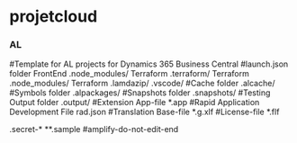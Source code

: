 # projetcloud

### AL ###
#Template for AL projects for Dynamics 365 Business Central
#launch.json folder
FrontEnd .node_modules/
Terraform .terraform/
Terraform .node_modules/
Terraform .lamdazip/
.vscode/
#Cache folder
.alcache/
#Symbols folder
.alpackages/
#Snapshots folder
.snapshots/
#Testing Output folder
.output/
#Extension App-file
*.app
#Rapid Application Development File
rad.json
#Translation Base-file
*.g.xlf
#License-file
*.flf

.secret-*
**.sample
#amplify-do-not-edit-end
